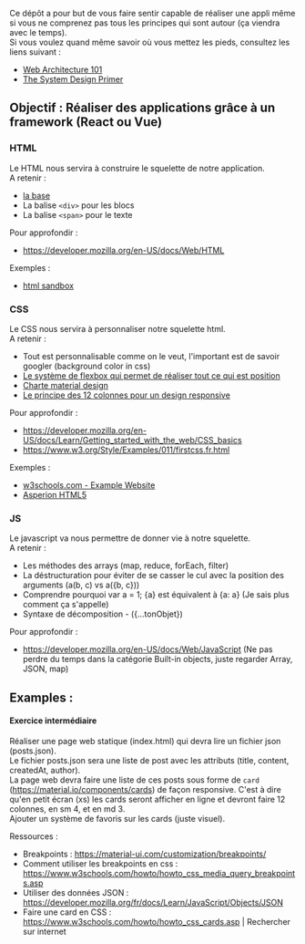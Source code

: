 Ce dépôt a pour but de vous faire sentir capable de réaliser une appli même si vous ne comprenez pas tous les principes qui sont autour (ça viendra avec le temps).<br />
Si vous voulez quand même savoir où vous mettez les pieds, consultez les liens suivant :
- [Web Architecture 101](https://engineering.videoblocks.com/web-architecture-101-a3224e126947)
- [The System Design Primer](https://github.com/donnemartin/system-design-primer)

## Objectif : Réaliser des applications grâce à un framework (React ou Vue)

### HTML
Le HTML nous servira à construire le squelette de notre application.<br />
A retenir :
- [la base](https://developer.mozilla.org/en-US/docs/Learn/HTML/Introduction_to_HTML/Getting_started)
- La balise `<div>` pour les blocs
- La balise `<span>` pour le texte

Pour approfondir : 
- https://developer.mozilla.org/en-US/docs/Web/HTML

Exemples :
- [html sandbox](https://codesandbox.io/s/ywx8834xrj)

### CSS
Le CSS nous servira à personnaliser notre squelette html.<br />
A retenir :
- Tout est personnalisable comme on le veut, l'important est de savoir googler (background color in css)
- [Le système de flexbox qui permet de réaliser tout ce qui est position](https://flexboxfroggy.com/#fr)
- [Charte material design](https://material.io/components)
- [Le principe des 12 colonnes pour un design responsive](https://material.io/design/layout/responsive-layout-grid.html#columns-gutters-and-margins)

Pour approfondir :
- https://developer.mozilla.org/en-US/docs/Learn/Getting_started_with_the_web/CSS_basics
- https://www.w3.org/Style/Examples/011/firstcss.fr.html

Exemples :
- [w3schools.com - Example Website](https://www.w3schools.com/howto/tryit.asp?filename=tryhow_css_example_website)
- [Asperion HTML5](https://codepen.io/alexdevero/pen/GCirD)

### JS
Le javascript va nous permettre de donner vie à notre squelette.<br />
A retenir :
- Les méthodes des arrays (map, reduce, forEach, filter)
- La déstructuration pour éviter de se casser le cul avec la position des arguments (a(b, c) vs a({b, c}))
- Comprendre pourquoi var a = 1; {a} est équivalent à {a: a} (Je sais plus comment ça s'appelle)
- Syntaxe de décomposition - ({...tonObjet})

Pour approfondir : 
- https://developer.mozilla.org/en-US/docs/Web/JavaScript (Ne pas perdre du temps dans la catégorie Built-in objects, juste regarder Array, JSON, map)

Examples :
- 

#### Exercice intermédiaire
Réaliser une page web statique (index.html) qui devra lire un fichier json (posts.json).<br /> 
Le fichier posts.json sera une liste de post avec les attributs (title, content, createdAt, author).<br />
La page web devra faire une liste de ces posts sous forme de `card` (https://material.io/components/cards) de façon responsive. 
C'est à dire qu'en petit écran (xs) les cards seront afficher en ligne et devront faire 12 colonnes, en sm 4, et en md 3.<br />
Ajouter un système de favoris sur les cards (juste visuel).

Ressources :
- Breakpoints : https://material-ui.com/customization/breakpoints/
- Comment utiliser les breakpoints en css : https://www.w3schools.com/howto/howto_css_media_query_breakpoints.asp
- Utiliser des données JSON : https://developer.mozilla.org/fr/docs/Learn/JavaScript/Objects/JSON
- Faire une card en CSS : https://www.w3schools.com/howto/howto_css_cards.asp | Rechercher sur internet
